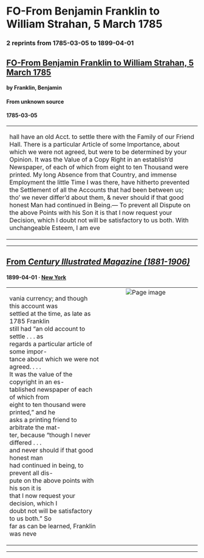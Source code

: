 
# FO-From Benjamin Franklin to William Strahan, 5 March 1785

### 2 reprints from 1785-03-05 to 1899-04-01

## [FO-From Benjamin Franklin to William Strahan, 5 March 1785](https://founders.archives.gov/documents/Franklin/01-43-02-0327)

#### by Franklin, Benjamin

#### From unknown source

#### 1785-03-05

<table style="width: 100%;"><tr><td style="width: 50%">

hall have an old Acct. to settle there with the Family of our Friend Hall. There is a particular Article of some Importance, about which we were not agreed, but were to be determined by your Opinion. It was the Value of a Copy Right in an establish’d Newspaper, of each of which from eight to ten Thousand were printed. My long Absence from that Country, and immense Employment the little Time I was there, have hitherto prevented the Settlement of all the Accounts that had been between us; tho’ we never differ’d about them, &amp; never should if that good honest Man had continued in Being.— To prevent all Dispute on the above Points with his Son it is that I now request your Decision, which I doubt not will be satisfactory to us both. With unchangeable Esteem, I am eve
</td></tr></table>

---

## [From _Century Illustrated Magazine (1881-1906)_](https://archive.org/details/sim_century-illustrated-monthly-magazine_1899-04_57_6/page/n10/mode/1up?view=theater)

#### 1899-04-01 &middot; [New York](http://dbpedia.org/resource/New_York_City)

<table style="width: 100%;"><tr><td style="width: 50%">

  
vania currency; and though this account was  
settled at the time, as late as 1785 Franklin  
still had “an old account to settle . . . as  
regards a particular article of some impor-  
tance about which we were not agreed. . . .  
It was the value of the copyright in an es-  
tablished newspaper of each of which from  
eight to ten thousand were printed,” and he  
asks a printing friend to arbitrate the mat-  
ter, because “though I never differed . . .  
and never should if that good honest man  
had continued in being, to prevent all dis-  
pute on the above points with his son it is  
that I now request your decision, which I  
doubt not will be satisfactory to us both.” So  
far as can be learned, Franklin was neve
</td><td style="width: 50%; max-height: 75%; margin: auto; display: block;">
<img alt="Page image" src="https://iiif.archive.org/iiif/sim_century-illustrated-monthly-magazine_1899-04_57_6&#0036;10/pct:46.191248,30.922489,36.223663,20.933406/600,/0/default.jpg"/>
</td>
</tr></table>

---

